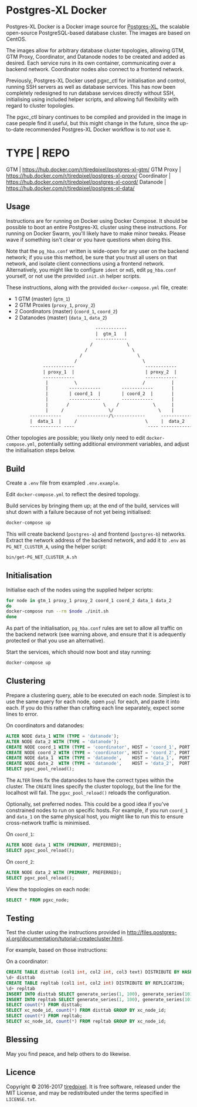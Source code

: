 # Postgres-XL Docker

Postgres-XL Docker is a Docker image source for
[Postgres-XL](http://www.postgres-xl.org/), the scalable open-source
PostgreSQL-based database cluster. The images are based on CentOS.

The images allow for arbitrary database cluster topologies, allowing GTM,
GTM Proxy, Coordinator, and Datanode nodes to be created and added as desired.
Each service runs in its own container, communicating over a backend network.
Coordinator nodes also connect to a frontend network.

Previously, Postgres-XL Docker used pgxc_ctl for initialisation and control,
running SSH servers as well as database services. This has now been completely
redesigned to run database services directly without SSH, initialising using
included helper scripts, and allowing full flexibility with regard to cluster
topologies.

The pgxc_ctl binary continues to be compiled and provided in the image in case
people find it useful, but this might change in the future, since the up-to-date
recommended Postgres-XL Docker workflow is to *not* use it.

TYPE        | REPO
======================================================================
GTM         | <https://hub.docker.com/r/tiredpixel/postgres-xl-gtm/>
GTM Proxy   | <https://hub.docker.com/r/tiredpixel/postgres-xl-proxy/>
Coordinator | <https://hub.docker.com/r/tiredpixel/postgres-xl-coord/>
Datanode    | <https://hub.docker.com/r/tiredpixel/postgres-xl-data/>


## Usage

Instructions are for running on Docker using Docker Compose. It should be
possible to boot an entire Postgres-XL cluster using these instructions. For
running on Docker Swarm, you'll likely have to make minor tweaks. Please wave if
something isn't clear or you have questions when doing this.

Note that the `pg_hba.conf` written is wide-open for any user on the backend
network; if you use this method, be sure that you trust all users on that
network, and isolate client connections using a frontend network. Alternatively,
you might like to configure `ident` or `md5`, edit `pg_hba.conf` yourself, or
not use the provided `init.sh` helper scripts.

These instructions, along with the provided `docker-compose.yml` file, create:

- 1 GTM          (master) (`gtm_1`)
- 2 GTM Proxies           (`proxy_1`, `proxy_2`)
- 2 Coordinators (master) (`coord_1`, `coord_2`)
- 2 Datanodes    (master) (`data_1`,  `data_2`)

```txt
                                  ------------
                                  |  gtm_1   |
                                  ------------
                                /             \
                              /                 \
                            /                     \
                          /                         \
              ------------                           ------------
              | proxy_1  |                           | proxy_2  |
              ------------                           ------------
               |          \                         /          |
               |        ------------        ------------       |
               |        | coord_1  |        | coord_2  |       |
               |        ------------        ------------       |
               |       /             \    /             \      |
               |     /                 \/                 \    |
         ------------      ------------/\------------      ------------
         |  data_1  |     /                          \     |  data_2  |
         ------------ ----                            ---- ------------
```

Other topologies are possible; you likely only need to edit
`docker-compose.yml`, potentially setting additional environment variables, and adjust the initialisation steps below.


## Build

Create a `.env` file from exampled `.env.example`.

Edit `docker-compose.yml` to reflect the desired topology.

Build services by bringing them up; at the end of the build, services will shut
down with a failure because of not yet being initialised:

```sh
docker-compose up
```

This will create backend (`postgres-a`) and frontend (`postgres-b`) networks.
Extract the network address of the backend network, and add it to `.env` as
`PG_NET_CLUSTER_A`, using the helper script:

```sh
bin/get-PG_NET_CLUSTER_A.sh
```


## Initialisation

Initialise each of the nodes using the supplied helper scripts:

```sh
for node in gtm_1 proxy_1 proxy_2 coord_1 coord_2 data_1 data_2
do
docker-compose run --rm $node ./init.sh
done
```

As part of the initialisation, `pg_hba.conf` rules are set to allow all traffic
on the backend network (see warning above, and ensure that it is adequently
protected or that you use an alternative).

Start the services, which should now boot and stay running:

```sh
docker-compose up
```


## Clustering

Prepare a clustering query, able to be executed on each node. Simplest is to use
the same query for each node, open `psql` for each, and paste it into each. If
you do this rather than crafting each line separately, expect some lines to
error.

On coordinators and datanodes:

```sql
ALTER NODE data_1 WITH (TYPE = 'datanode');
ALTER NODE data_2 WITH (TYPE = 'datanode');
CREATE NODE coord_1 WITH (TYPE = 'coordinator', HOST = 'coord_1', PORT = 5432);
CREATE NODE coord_2 WITH (TYPE = 'coordinator', HOST = 'coord_2', PORT = 5432);
CREATE NODE data_1  WITH (TYPE = 'datanode',    HOST = 'data_1',  PORT = 5432);
CREATE NODE data_2  WITH (TYPE = 'datanode',    HOST = 'data_2',  PORT = 5432);
SELECT pgxc_pool_reload();
```

The `ALTER` lines fix the datanodes to have the correct types within the
cluster. The `CREATE` lines specify the cluster topology, but the line for the
localhost will fail. The `pgxc_pool_reload()` reloads the configuration.

Optionally, set preferred nodes. This could be a good idea if you've constrained
nodes to run on specific hosts. For example, if you run `coord_1` and `data_1`
on the same physical host, you might like to run this to ensure cross-network
traffic is minimised.

On `coord_1`:

```sql
ALTER NODE data_1 WITH (PRIMARY, PREFERRED);
SELECT pgxc_pool_reload();
```

On `coord_2`:
```sql
ALTER NODE data_2 WITH (PRIMARY, PREFERRED);
SELECT pgxc_pool_reload();
```

View the topologies on each node:

```sql
SELECT * FROM pgxc_node;
```


## Testing

Test the cluster using the instructions provided in
<http://files.postgres-xl.org/documentation/tutorial-createcluster.html>.

For example, based on those instructions:

On a coordinator:

```sql
CREATE TABLE disttab (col1 int, col2 int, col3 text) DISTRIBUTE BY HASH(col1);
\d+ disttab
CREATE TABLE repltab (col1 int, col2 int) DISTRIBUTE BY REPLICATION;
\d+ repltab
INSERT INTO disttab SELECT generate_series(1, 100), generate_series(101, 200), 'foo';
INSERT INTO repltab SELECT generate_series(1, 100), generate_series(101, 200);
SELECT count(*) FROM disttab;
SELECT xc_node_id, count(*) FROM disttab GROUP BY xc_node_id;
SELECT count(*) FROM repltab;
SELECT xc_node_id, count(*) FROM repltab GROUP BY xc_node_id;
```


## Blessing

May you find peace, and help others to do likewise.


## Licence

Copyright © 2016-2017 [tiredpixel](https://www.tiredpixel.com/).
It is free software, released under the MIT License, and may be redistributed
under the terms specified in `LICENSE.txt`.
